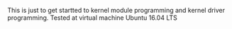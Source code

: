 This is just to get startted to kernel module programming and kernel driver programming.
Tested at virtual machine Ubuntu 16.04 LTS
